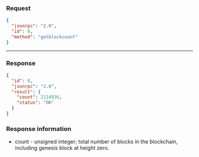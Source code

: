 ### Request

```json
{
  "jsonrpc": "2.0",
  "id": 0,
  "method": "getblockcount"
}
```

---

### Response

```json
{
  "id": 0,
  "jsonrpc": "2.0",
  "result": {
    "count": 2114936,
    "status": "OK"
  }
}
```

### Response information

- count - unsigned integer; total number of blocks in the blockchain, including genesis block at height zero.
